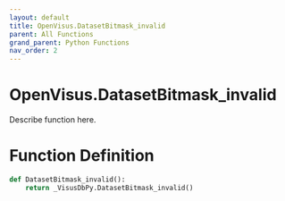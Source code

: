 ```yaml
---
layout: default
title: OpenVisus.DatasetBitmask_invalid
parent: All Functions
grand_parent: Python Functions
nav_order: 2
---
```


# OpenVisus.DatasetBitmask_invalid

Describe function here.

# Function Definition

```python
def DatasetBitmask_invalid():
    return _VisusDbPy.DatasetBitmask_invalid()
```